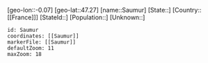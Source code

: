 ﻿---
location: [47.27,-0.07]
mapzoom: [7,12] 
mapmarker: city 
type: City
tags:
- geo/City


SpocWebEntityId: 33975
isDeleted: false
confidential: public

---
[geo-lon::-0.07]
[geo-lat::47.27]
[name::Saumur]
[State::]
[Country::[[France]]]
[StateId::]
[Population::]
[Unknown::]


```leaflet
id: Saumur
coordinates: [[Saumur]]
markerFile: [[Saumur]]
defaultZoom: 11 
maxZoom: 18
```
